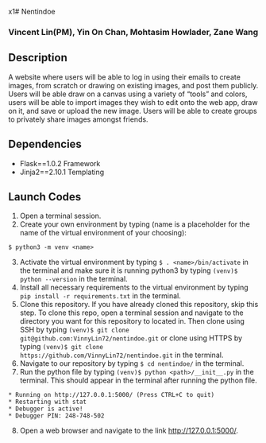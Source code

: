 x1# Nentindoe
### Vincent Lin(PM), Yin On Chan, Mohtasim Howlader, Zane Wang

## Description
A website where users will be able to log in using their emails to create images, from scratch or drawing on existing images, and post them publicly. Users will be able draw on a canvas using a variety of “tools” and colors, users will be able to import images they wish to edit onto the web app, draw on it, and save or upload the new image. Users will be able to create groups to privately share images amongst friends.

## Dependencies
- Flask==1.0.2
  Framework
- Jinja2==2.10.1
  Templating

## Launch Codes
1. Open a terminal session.
2. Create your own environment by typing (name is a placeholder for the name of the virtual environment of your choosing):
```
$ python3 -m venv <name>
```
3. Activate the virtual environment by typing ```$ . <name>/bin/activate``` in the terminal and make sure it is running python3 by typing ```(venv)$ python --version``` in the terminal.
4. Install all necessary requirements to the virtual environment by typing ```pip install -r requirements.txt``` in the terminal.
5. Clone this repository. If you have already cloned this repository, skip this step. To clone this repo, open a terminal session and navigate to the directory you want for this repository to located in. Then clone using SSH by typing ```(venv)$ git clone git@github.com:VinnyLin72/nentindoe.git``` or clone using HTTPS by typing ```(venv)$ git clone https://github.com/VinnyLin72/nentindoe.git``` in the terminal.
6. Navigate to our repository by typing ```$ cd nentindoe/``` in the terminal.
7. Run the python file by typing ```(venv)$ python <path>/__init__.py``` in the terminal. This should appear in the terminal after running the python file.   
```
* Running on http://127.0.0.1:5000/ (Press CTRL+C to quit)
* Restarting with stat
* Debugger is active!
* Debugger PIN: 248-748-502
```
8. Open a web browser and navigate to the link http://127.0.0.1:5000/.
<!--
### ALTERNATIVELY
1. Open browser of choice.
2. Enter the following url into the url bar:
```157.230.187.86``` -->
